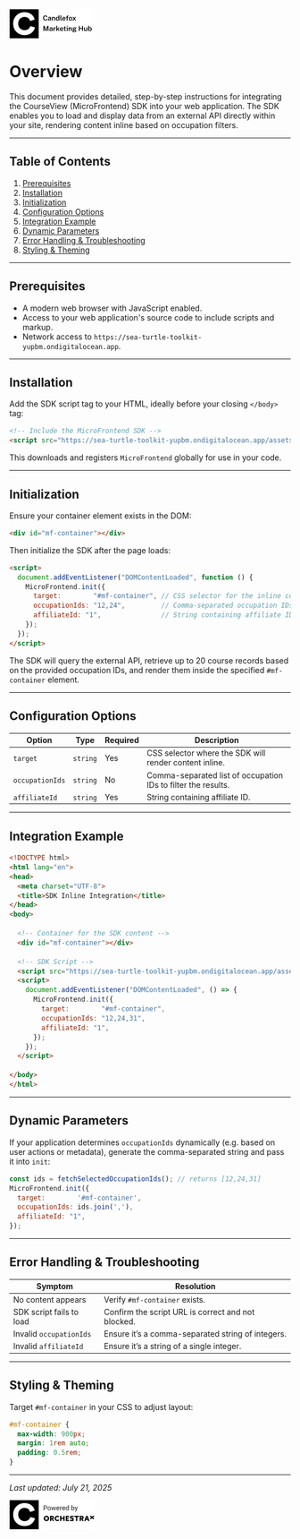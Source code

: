 ![Candlefox Logo](images/candlefox-logo.png)

# Overview

This document provides detailed, step-by-step instructions for integrating the CourseView (MicroFrontend) SDK into your web application. The SDK enables you to load and display data from an external API directly within your site, rendering content inline based on occupation filters.

---

## Table of Contents

1. [Prerequisites](#prerequisites)
2. [Installation](#installation)
3. [Initialization](#initialization)
4. [Configuration Options](#configuration-options)
5. [Integration Example](#integration-example)
6. [Dynamic Parameters](#dynamic-parameters)
7. [Error Handling & Troubleshooting](#error-handling--troubleshooting)
8. [Styling & Theming](#styling--theming)

---

## Prerequisites

- A modern web browser with JavaScript enabled.
- Access to your web application's source code to include scripts and markup.
- Network access to `https://sea-turtle-toolkit-yupbm.ondigitalocean.app`.

---

## Installation

Add the SDK script tag to your HTML, ideally before your closing `</body>` tag:

```html
<!-- Include the MicroFrontend SDK -->
<script src="https://sea-turtle-toolkit-yupbm.ondigitalocean.app/assets/sdk/micro-frontend-sdk.js"></script>
```

This downloads and registers `MicroFrontend` globally for use in your code.

---

## Initialization

Ensure your container element exists in the DOM:

```html
<div id="mf-container"></div>
```

Then initialize the SDK after the page loads:

```html
<script>
  document.addEventListener("DOMContentLoaded", function () {
    MicroFrontend.init({
      target:        "#mf-container", // CSS selector for the inline container
      occupationIds: "12,24",         // Comma-separated occupation IDs
      affiliateId: "1",               // String containing affiliate ID value
    });
  });
</script>
```

The SDK will query the external API, retrieve up to 20 course records based on the provided occupation IDs, and render them inside the specified `#mf-container` element.

---

## Configuration Options

| Option          | Type     | Required | Description                                                   |
| --------------- | -------- | -------- | ------------------------------------------------------------- |
| `target`        | `string` | Yes      | CSS selector where the SDK will render content inline.        |
| `occupationIds` | `string` | No       | Comma-separated list of occupation IDs to filter the results. |
| `affiliateId`   | `string` | Yes      | String containing affiliate ID.                               |

---

## Integration Example

```html
<!DOCTYPE html>
<html lang="en">
<head>
  <meta charset="UTF-8">
  <title>SDK Inline Integration</title>
</head>
<body>

  <!-- Container for the SDK content -->
  <div id="mf-container"></div>

  <!-- SDK Script -->
  <script src="https://sea-turtle-toolkit-yupbm.ondigitalocean.app/assets/sdk/micro-frontend-sdk.js"></script>
  <script>
    document.addEventListener("DOMContentLoaded", () => {
      MicroFrontend.init({
        target:        "#mf-container",
        occupationIds: "12,24,31",
        affiliateId: "1",
      });
    });
  </script>

</body>
</html>
```

---

## Dynamic Parameters

If your application determines `occupationIds` dynamically (e.g. based on user actions or metadata), generate the comma-separated string and pass it into `init`:

```js
const ids = fetchSelectedOccupationIds(); // returns [12,24,31]
MicroFrontend.init({
  target:        '#mf-container',
  occupationIds: ids.join(','),
  affiliateId: "1",
});
```

---

## Error Handling & Troubleshooting

| Symptom                  | Resolution                                         |
| ------------------------ | -------------------------------------------------- |
| No content appears       | Verify `#mf-container` exists.                     |
| SDK script fails to load | Confirm the script URL is correct and not blocked. |
| Invalid `occupationIds`  | Ensure it’s a comma-separated string of integers.  |
| Invalid `affiliateId`    | Ensure it’s a string of a single integer.          |

---

## Styling & Theming

Target `#mf-container` in your CSS to adjust layout:

```css
#mf-container {
  max-width: 900px;
  margin: 1rem auto;
  padding: 0.5rem;
}
```

---

*Last updated: July 21, 2025*

![OrchestraX Logo](images/logo.png)
